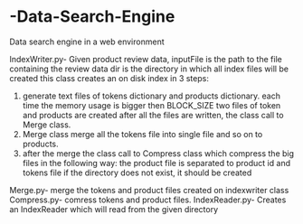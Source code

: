 # -Data-Search-Engine
 Data search engine in a web environment
 
IndexWriter.py- Given product review data, inputFile is the
path to the file containing the review data dir is the directory in which all index files will be
created
this class creates an on disk index in 3 steps:
1. generate text files of tokens dictionary and products dictionary. each time the
memory usage is bigger then BLOCK_SIZE two files of token and products are
created after all the files are written, the class call to Merge class.
2. Merge class merge all the tokens file into single file and so on to products.
3. after the merge the class call to Compress class which compress the big files in the
following way: the product file is separated to product id and tokens file
if the directory does not exist, it should be created

Merge.py​- merge the tokens and product files created on indexwriter class
Compress.py​- comress tokens and product files.
IndexReader.py​​- Creates an IndexReader which will read from the given directory

